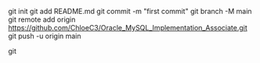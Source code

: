 git init
git add README.md
git commit -m "first commit"
git branch -M main
git remote add origin https://github.com/ChloeC3/Oracle_MySQL_Implementation_Associate.git
git push -u origin main



git 
